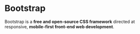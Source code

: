 # Bootstrap

Bootstrap is a **free and open-source CSS framework** directed at responsive, **mobile-first front-end web development**.
